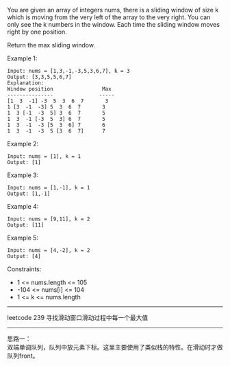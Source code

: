 You are given an array of integers nums, there is a sliding window of size k which is moving from the very left of the array to the very right. You can only see the k numbers in the window. Each time the sliding window moves right by one position.

Return the max sliding window.



Example 1:

```
Input: nums = [1,3,-1,-3,5,3,6,7], k = 3
Output: [3,3,5,5,6,7]
Explanation:
Window position                Max
---------------               -----
[1  3  -1] -3  5  3  6  7       3
1 [3  -1  -3] 5  3  6  7       3
1  3 [-1  -3  5] 3  6  7       5
1  3  -1 [-3  5  3] 6  7       5
1  3  -1  -3 [5  3  6] 7       6
1  3  -1  -3  5 [3  6  7]      7
```

Example 2:

```
Input: nums = [1], k = 1
Output: [1]
```

Example 3:

```
Input: nums = [1,-1], k = 1
Output: [1,-1]
```

Example 4:

```
Input: nums = [9,11], k = 2
Output: [11]
```

Example 5:

```
Input: nums = [4,-2], k = 2
Output: [4]
```

Constraints:
- 1 <= nums.length <= 105
- -104 <= nums[i] <= 104
- 1 <= k <= nums.length

----

leetcode 239 寻找滑动窗口滑动过程中每一个最大值

----

思路一：<br>
双端单调队列，队列中放元素下标。这里主要使用了类似栈的特性。在滑动时才做队列front。